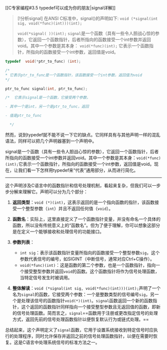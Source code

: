[[C专家编程#3.5 typedef可以成为你的朋友|signal详解]]

> [!分析signal]
> 在ANSI C标准中，signal()的声明如下:
> `void (*signal(int sig, void(*func)(int)))(int);`
>
> `void(*signal( ))(int);`
> `signal`是一个函数（具有一些令人胆战心惊的参数），它返回一个函数指针，后者所指向的函数接受一个int参数并返回void。其中一个参数是其本身：
> `void(*func)(int);`
> 它表示一个函数指针，所指向的函数接受一个int参数，返回值是void。

```c
typedef  void(*ptr_to_func) (int);

/*  
* 它表示ptr_to_func是一个函数指针，该函数接受一个int参数，返回值为void
*/
```

```c
ptr_to_func signal(int, ptr_to_func);

/*  它表示signal是一个函数，它接受两个参数，

- 其中一个是int，另一个是ptr_to_func，返回

- 值是ptr_to_func

  */
```

然而，说到typedef就不能不说一下它的缺点。它同样具有与其他声明一样的混乱语法，同样可以把几个声明器塞到一个声明中。

signal是一个函数（具有一些令人胆战心惊的参数），它返回一个函数指针，后者所指向的函数接受一个int参数并返回void。其中一个参数是其本身：`void(*func)(int);`它表示一个函数指针，所指向的函数接受一个int参数，返回值是void。现在，让我们看一下怎样用typedef来“代表”通用部分，从而进行简化。

---

这个声明涉及C语言中的函数指针和信号处理机制，看起来复杂，但我们可以一步步分解来理解它。声明可以分为几个部分：

1. **返回类型**：`void (*)(int)`，这表示返回的是一个指向函数的指针，该函数接受一个整型参数（`int`）并且不返回任何值（`void`）。
2. **函数名**：实际上，这里直接定义了一个函数指针变量，并没有命名一个具体的函数，所以没有传统意义上的“函数名”。但为了便于理解，你可以想象这部分是在定义一个能够接收和处理信号的功能接口。
3. **参数列表**：
    - `int sig`：表示该函数指针变量所指向的函数接受一个整型参数`sig`，这个参数代表信号的编号，如SIGINT（中断信号，通常对应Ctrl+C操作）。
    - `void(*func)(int)`：这是函数的第二个参数，也是一个函数指针，指向一个接受整型参数并返回`void`的函数。这个函数指针将作为信号处理函数，当特定信号发生时被调用。

4. **整体解读**：`void (*signal(int sig, void(*func)(int)))(int);`声明了一个名为`signal`的函数，它接受两个参数：一个是整数类型的信号编号`sig`，另一个是处理该信号的函数指针`void(*)(int)`。`signal`函数返回一个新的函数指针，这个返回的函数指针同样指向一个接受整型参数且无返回值的函数，即新的信号处理函数。简而言之，`signal`==函数用于注册或更改指定信号的处理方式，返回先前的信号处理函数指针以便恢复默认行为或链式处理。==

总结起来，这个声明定义了`signal`函数，它用于设置系统接收到特定信号时应执行的处理程序，同时允许保存并返回之前的信号处理函数指针，以便在需要时恢复。这是C语言中处理系统信号的标准方法之一。